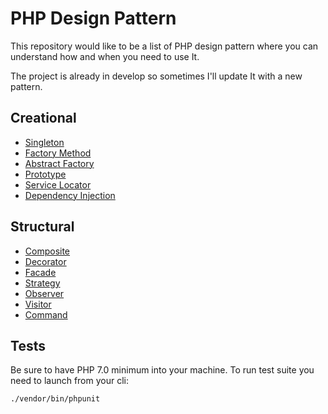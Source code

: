 # PHP Design Pattern

This repository would like to be a list of PHP design pattern where you can understand how and when you need to use It.

The project is already in develop so sometimes I'll update It with a new pattern.

## Creational

* [Singleton](https://github.com/AlessandroMinoccheri/php-design-pattern/blob/master/Creational/Singleton/Singleton.md) 
* [Factory Method](https://github.com/AlessandroMinoccheri/php-design-pattern/blob/master/Creational/FactoryMethod/FactoryMethod.md) 
* [Abstract Factory](https://github.com/AlessandroMinoccheri/php-design-pattern/blob/master/Creational/AbstractFactory/AbstractFactory.md) 
* [Prototype](https://github.com/AlessandroMinoccheri/php-design-pattern/blob/master/Creational/Prototype/Prototype.md) 
* [Service Locator](https://github.com/AlessandroMinoccheri/php-design-pattern/blob/master/Creational/ServiceLocator/ServiceLocator.md) 
* [Dependency Injection](https://github.com/AlessandroMinoccheri/php-design-pattern/blob/master/Creational/DependencyInjection/DependencyInjection.md) 
 
## Structural

* [Composite](https://github.com/AlessandroMinoccheri/php-design-pattern/blob/master/Structural/Composite/Composite.md) 
* [Decorator](https://github.com/AlessandroMinoccheri/php-design-pattern/blob/master/Structural/Decorator/Decorator.md) 
* [Facade](https://github.com/AlessandroMinoccheri/php-design-pattern/blob/master/Structural/Facade/Facade.md) 
* [Strategy](https://github.com/AlessandroMinoccheri/php-design-pattern/blob/master/Structural/Strategy/Strategy.md) 
* [Observer](https://github.com/AlessandroMinoccheri/php-design-pattern/blob/master/Structural/Observer/Observer.md) 
* [Visitor](https://github.com/AlessandroMinoccheri/php-design-pattern/blob/master/Structural/Visitor/Visitor.md) 
* [Command](https://github.com/AlessandroMinoccheri/php-design-pattern/blob/master/Structural/Command/Command.md) 

## Tests

Be sure to have PHP 7.0 minimum into your machine.
To run test suite you need to launch from your cli:

```
./vendor/bin/phpunit
```